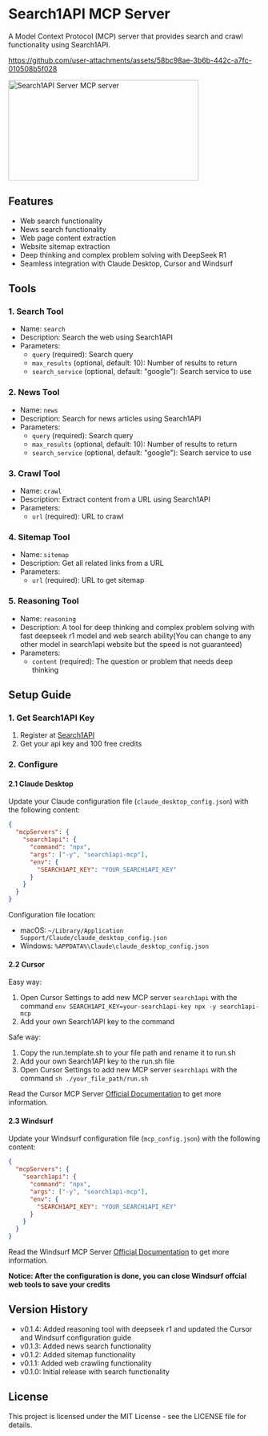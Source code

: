 # Search1API MCP Server

A Model Context Protocol (MCP) server that provides search and crawl functionality using Search1API.

https://github.com/user-attachments/assets/58bc98ae-3b6b-442c-a7fc-010508b5f028

<a href="https://glama.ai/mcp/servers/xwtv89gccu"><img width="380" height="200" src="https://glama.ai/mcp/servers/xwtv89gccu/badge" alt="Search1API Server MCP server" /></a>

## Features

- Web search functionality
- News search functionality
- Web page content extraction
- Website sitemap extraction
- Deep thinking and complex problem solving with DeepSeek R1
- Seamless integration with Claude Desktop, Cursor and Windsurf

## Tools

### 1. Search Tool
- Name: `search`
- Description: Search the web using Search1API
- Parameters:
  * `query` (required): Search query
  * `max_results` (optional, default: 10): Number of results to return
  * `search_service` (optional, default: "google"): Search service to use

### 2. News Tool
- Name: `news`
- Description: Search for news articles using Search1API
- Parameters:
  * `query` (required): Search query
  * `max_results` (optional, default: 10): Number of results to return
  * `search_service` (optional, default: "google"): Search service to use

### 3. Crawl Tool
- Name: `crawl`
- Description: Extract content from a URL using Search1API
- Parameters:
  * `url` (required): URL to crawl

### 4. Sitemap Tool
- Name: `sitemap`
- Description: Get all related links from a URL
- Parameters:
  * `url` (required): URL to get sitemap

### 5. Reasoning Tool
- Name: `reasoning`
- Description: A tool for deep thinking and complex problem solving with fast deepseek r1 model and web search ability(You can change to any other model in search1api website but the speed is not guaranteed)
- Parameters:
  * `content` (required): The question or problem that needs deep thinking

## Setup Guide

### 1. Get Search1API Key
1. Register at [Search1API](https://www.search1api.com/?utm_source=mcp)
2. Get your api key and 100 free credits

### 2. Configure 
#### 2.1 Claude Desktop
Update your Claude configuration file (`claude_desktop_config.json`) with the following content:

```json
{
  "mcpServers": {
    "search1api": {
      "command": "npx",
      "args": ["-y", "search1api-mcp"],
      "env": {
        "SEARCH1API_KEY": "YOUR_SEARCH1API_KEY"
      }
    }
  }
}
```

Configuration file location:
- macOS: `~/Library/Application Support/Claude/claude_desktop_config.json`
- Windows: `%APPDATA%\Claude\claude_desktop_config.json`

#### 2.2 Cursor
Easy way:
1. Open Cursor Settings to add new MCP server `search1api` with the command `env SEARCH1API_KEY=your-search1api-key npx -y search1api-mcp`
2. Add your own Search1API key to the command

Safe way:
1. Copy the run.template.sh to your file path and rename it to run.sh
2. Add your own Search1API key to the run.sh file
3. Open Cursor Settings to add new MCP server `search1api` with the command `sh ./your_file_path/run.sh`

Read the Cursor MCP Server [Official Documentation](https://docs.cursor.com/context/model-context-protocol#adding-an-mcp-server-to-cursor) to get more information.

#### 2.3 Windsurf
Update your Windsurf configuration file (`mcp_config.json`) with the following content:

```json
{
  "mcpServers": {
    "search1api": {
      "command": "npx",
      "args": ["-y", "search1api-mcp"],
      "env": {
        "SEARCH1API_KEY": "YOUR_SEARCH1API_KEY"
      }
    }
  }
}
```
Read the Windsurf MCP Server [Official Documentation](https://docs.codeium.com/windsurf/mcp) to get more information.

**Notice: After the configuration is done, you can close Windsurf offcial web tools to save your credits**

## Version History

- v0.1.4: Added reasoning tool with deepseek r1 and updated the Cursor and Windsurf configuration guide
- v0.1.3: Added news search functionality
- v0.1.2: Added sitemap functionality
- v0.1.1: Added web crawling functionality
- v0.1.0: Initial release with search functionality

## License

This project is licensed under the MIT License - see the LICENSE file for details.
